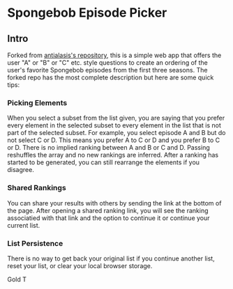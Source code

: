 # Spongebob Episode Picker

## Intro

Forked from [antialasis's repository](https://github.com/antialiasis/favorite-picker), this is a simple web app that offers the user "A" or "B" or "C" etc. style questions to create an ordering of the user's favorite Spongebob episodes from the first three seasons. The forked repo has the most complete description but here are some quick tips:

### Picking  Elements

When you select a subset from the list given, you are saying that you prefer every element in the selected subset to every element in the list that is not part of the selected subset. For example, you select episode A and B but do not select C or D. This means you prefer A to C or D and you prefer B to C or D. There is no implied ranking between A and B or C and D. Passing reshuffles the array and no new rankings are inferred. After a ranking has started to be generated, you can still rearrange the elements if you disagree.

### Shared Rankings

You can share your results with others by sending the link at the bottom of the page. After opening a shared ranking link, you will see the ranking associatied with that link and the option to continue it or continue your current list.

### List Persistence

There is no way to get back your original list if you continue another list, reset your list, or clear your local browser storage.

Gold T

